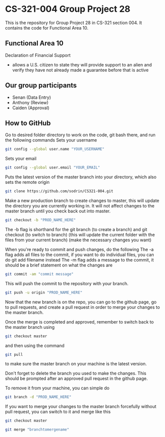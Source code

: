 # CS-321-004 Group Project 28

This is the repository for Group Project 28 in CS-321 section 004. It contains the code for Functional Area 10.

## Functional Area 10
Declaration of Financial Support
- allows a U.S. citizen to state they will provide support to an alien and verify they have not already made a guarantee before that is active

## Our group participants
- Senan (Data Entry)
- Anthony (Review)
- Caiden (Approval)

## How to GitHub

Go to desired folder directory to work on the code, git bash there, and run the following commands
Sets your username
```sh
git config --global user.name "YOUR_USERNAME"
```
Sets your email
```sh
git config --global user.email "YOUR_EMAIL"
```
Puts the latest version of the master branch into your directory, which also sets the remote origin
```sh
git clone https://github.com/sodrin/CS321-004.git
```

Make a new production branch to create changes to master, this will update the directory you are currently working in. It will not affect changes to the master branch until you check back out into master.
```sh
git checkout -b "PROD_NAME_HERE"
```
The -b flag is shorthand for the git branch (to create a branch) and git checkout (to switch to branch)
(this will update the current folder with the files from your current branch)
(make the necessary changes you want)

When you're ready to commit and push changes, do the following
The -a flag adds all files to the commit, if you want to do individual files, you can do git add filename instead
The -m flag adds a message to the commit, it should be a brief statement on what the changes are
```sh
git commit -am "commit message"
```
This will push the commit to the repository with your branch.
```sh
git push -u origin "PROD_NAME_HERE"
```

Now that the new branch is on the repo, you can go to the github page, go to pull requests, and create a pull request in order to merge your changes to the master branch.

Once the merge is completed and approved, remember to switch back to the master branch using 
```sh
git checkout master
```
and then using the command
```sh
git pull
```
to make sure the master branch on your machine is the latest version.

Don't forget to delete the branch you used to make the changes. This should be prompted after an approved pull request in the github page.

To remove it from your machine, you can simple do
```sh
git branch -d "PROD_NAME_HERE"
```

If you want to merge your changes to the master branch forcefully without pull request, you can switch to it and merge like this
```sh
git checkout master
```
```sh
git merge "branchtomergename"
```
